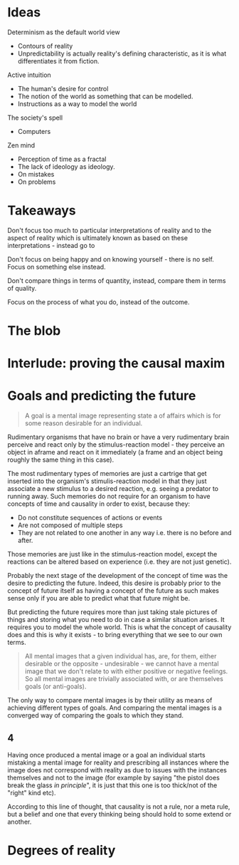 
Ideas
===

Determinism as the default world view
- Contours of reality
- Unpredictability is actually reality's defining characteristic, as it is what differentiates it from fiction.



Active intuition
- The human's desire for control
- The notion of the world as something that can be modelled.
- Instructions as a way to model the world

The society's spell
- Computers


Zen mind
- Perception of time as a fractal 
- The lack of ideology as ideology.
- On mistakes
- On problems

Takeaways
===

Don't focus too much to particular interpretations of reality and to the aspect of reality which is ultimately known as based on these interpretations - instead go to 

Don't focus on being happy and on knowing yourself - there is no self. Focus on something else instead.

Don't compare things in terms of quantity, instead, compare them in terms of quality.

Focus on the process of what you do, instead of the outcome.


The blob
===


Interlude: proving the causal maxim
===




Goals and predicting the future
===

> A goal is a mental image representing state a of affairs which is for some reason desirable for an individual.

Rudimentary organisms that have no brain or have a very rudimentary brain perceive and react only by the stimulus-reaction model - they perceive an object in aframe and react on it immediately (a frame and an object being roughly the same thing in this case).

The most rudimentary types of memories are just a cartrige that get inserted into the organism's stimulis-reaction model in that they just associate a new stimulus to a desired reaction, e.g. seeing a predator to running away. Such memories do not require for an organism to have concepts of time and causality in order to exist, because they: 
- Do not constitute sequences of actions or events 
- Are not composed of multiple steps 
- They are not related to one another in any way i.e. there is no before and after.

Those memories are just like in the stimulus-reaction model, except the reactions can be altered based on experience (i.e. they are not just genetic).

Probably the next stage of the development of the concept of time was the desire to predicting the future. Indeed, this desire is probably prior to the concept of future itself as having a concept of the future as such makes sense only if you are able to predict what that future might be.

But predicting the future requires more than just taking stale pictures of things and storing what you need to do in case a similar situation arises. It requires you to model the whole world. This is what the concept of causality does and this is why it exists - to bring everything that we see to our own terms.  


> All mental images that a given individual has, are, for them, either desirable or the opposite - undesirable - we cannot have a mental image that we don't relate to with either positive or negative feelings. So all mental images are trivially associated with, or are themselves goals (or anti-goals). 

The only way to compare mental images is by their utility as means of achieving different types of goals. And comparing the mental images is a converged way of comparing the goals to which they stand.

4
--

Having once produced a mental image or a goal an individual starts mistaking a mental image for reality and prescribing all instances where the image does not correspond with reality as due to issues with the instances themselves and not to the image (for example by saying "the pistol does break the glass *in principle*", it is just that this one is too thick/not of the "right" kind etc). 


According to this line of thought, that causality is not a rule, nor a meta rule, but a belief and one that every thinking being should hold to some extend or another.



Degrees of reality
===




